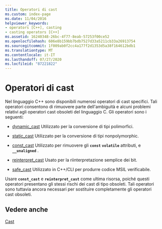 ```yaml
---
title: Operatori di cast
ms.custom: index-page
ms.date: 11/04/2016
helpviewer_keywords:
- operators [C++], casting
- casting operators [C++]
ms.assetid: 16240348-26bc-4f77-8eab-57253f00ce52
ms.openlocfilehash: 606e8b159bb7bdb7527d33a5211cb33a26913754
ms.sourcegitcommit: 1f009ab0f2cc4a177f2d1353d5a38f164612bdb1
ms.translationtype: MT
ms.contentlocale: it-IT
ms.lasthandoff: 07/27/2020
ms.locfileid: "87221822"
---
```

# <a name="casting-operators"></a>Operatori di cast

Nel linguaggio C++ sono disponibili numerosi operatori di cast specifici. Tali operatori consentono di rimuovere parte dell'ambiguità e alcuni problemi relativi agli operatori cast obsoleti del linguaggio C. Gli operatori sono i seguenti:

- [dynamic_cast](../cpp/dynamic-cast-operator.md) Utilizzato per la conversione di tipi polimorfici.

- [static_cast](../cpp/static-cast-operator.md) Utilizzato per la conversione di tipi nonpolymorphic.

- [const_cast](../cpp/const-cast-operator.md) Utilizzato per rimuovere gli **`const`** **`volatile`** attributi, e **`__unaligned`** .

- [reinterpret_cast](../cpp/reinterpret-cast-operator.md) Usato per la riinterpretazione semplice dei bit.

- [safe_cast](../extensions/safe-cast-cpp-component-extensions.md) Utilizzato in C++/CLI per produrre codice MSIL verificabile.

Usare **`const_cast`** e **`reinterpret_cast`** come ultima risorsa, poiché questi operatori presentano gli stessi rischi dei cast di tipo obsoleti. Tali operatori sono tuttavia ancora necessari per sostituire completamente gli operatori cast obsoleti.

## <a name="see-also"></a>Vedere anche

[Cast](../cpp/casting.md)
